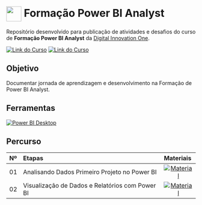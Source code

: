 <h1>
    <a href="https://www.dio.me/">
     <img align="center" width="40px" src="https://hermes.digitalinnovation.one/assets/diome/logo-minimized.png"></a>
    <span> Formação Power BI Analyst </span>
</h1>

Repositório desenvolvido para publicação de atividades e desafios do curso de **Formação Power BI Analyst** da [Digital Innovation One](https://www.dio.me/).

[![Link do Curso](https://img.shields.io/badge/▶-000?style=for-the-badge&logo=movie&logoColor=E94D5F)](https://web.dio.me/track/formacao-power-bi-analyst) 
[![Link do Curso](https://img.shields.io/badge/Acesse%20o%20Curso%20na%20Plataforma-E94D5F?style=for-the-badge)](https://web.dio.me/track/formacao-power-bi-analyst) 

## Objetivo
Documentar jornada de aprendizagem e desenvolvimento na Formação de Power BI Analyst.

## Ferramentas
[![Power BI Desktop](https://img.shields.io/badge/-Power_BI-black?logo=powerbi&logoColor=yellow)](https://powerbi.microsoft.com/pt-br/desktop/) 


## Percurso
<table>
  <thead>
    <tr align="left">
      <th>Nº</th>
      <th>Etapas</th>
      <th>Materiais</th>
    </tr>
  </thead>
  <tbody align="left">
    <tr>
      <td>01</td>
      <td>Analisando Dados Primeiro Projeto no Power BI</td>
      <td align="center">
        <a href="https://github.com/DeborahFernandes/formacao-power-bi/tree/main/Material/Modulo%201">
           <img align="center" alt="Material" src="https://img.shields.io/badge/Ver%20Material-30A3DC?style=for-the-badge">
        </a>
      </td>
    </tr>
    <tr>
      <td>02</td>
      <td>Visualização de Dados e Relatórios com Power BI</td>
      <td align="center">
        <a href="https://github.com/DeborahFernandes/formacao-power-bi/tree/main/Material/Modulo%201">
           <img align="center" alt="Material" src="https://img.shields.io/badge/Ver%20Material-30A3DC?style=for-the-badge">
        </a>
      </td>
    </tr>
    <tr> 

